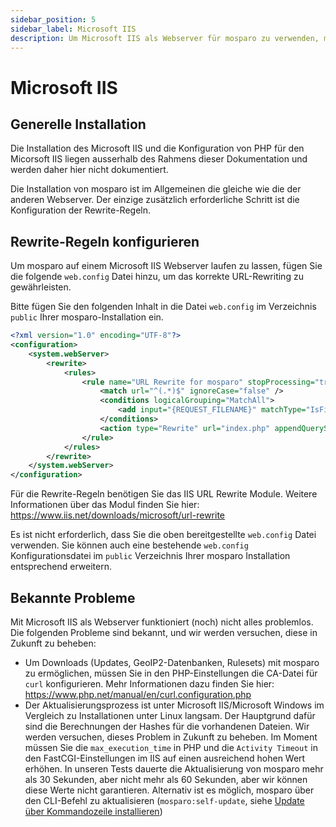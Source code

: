 ```yaml
---
sidebar_position: 5
sidebar_label: Microsoft IIS
description: Um Microsoft IIS als Webserver für mosparo zu verwenden, müssen Sie einige Anpassungen in der Konfiguration vornehmen.
---
```


# Microsoft IIS

## Generelle Installation

Die Installation des Microsoft IIS und die Konfiguration von PHP für den Micorsoft IIS liegen ausserhalb des Rahmens dieser Dokumentation und werden daher hier nicht dokumentiert.

Die Installation von mosparo ist im Allgemeinen die gleiche wie die der anderen Webserver. Der einzige zusätzlich erforderliche Schritt ist die Konfiguration der Rewrite-Regeln.

## Rewrite-Regeln konfigurieren

Um mosparo auf einem Microsoft IIS Webserver laufen zu lassen, fügen Sie die folgende `web.config` Datei hinzu, um das korrekte URL-Rewriting zu gewährleisten.

Bitte fügen Sie den folgenden Inhalt in die Datei `web.config` im Verzeichnis `public` Ihrer mosparo-Installation ein.

```xml title="C:\inetpub\wwwroot\mosparo.example.com\public\web.config"
<?xml version="1.0" encoding="UTF-8"?>
<configuration>
    <system.webServer>
        <rewrite>
            <rules>
                <rule name="URL Rewrite for mosparo" stopProcessing="true">
                    <match url="^(.*)$" ignoreCase="false" />
                    <conditions logicalGrouping="MatchAll">
                        <add input="{REQUEST_FILENAME}" matchType="IsFile" negate="true" />
                    </conditions>
                    <action type="Rewrite" url="index.php" appendQueryString="true" />
                </rule>
            </rules>
        </rewrite>
    </system.webServer>
</configuration>
```

Für die Rewrite-Regeln benötigen Sie das IIS URL Rewrite Module. Weitere Informationen über das Modul finden Sie hier: https://www.iis.net/downloads/microsoft/url-rewrite

Es ist nicht erforderlich, dass Sie die oben bereitgestellte `web.config` Datei verwenden. Sie können auch eine bestehende `web.config` Konfigurationsdatei im `public` Verzeichnis Ihrer mosparo Installation entsprechend erweitern.

## Bekannte Probleme

Mit Microsoft IIS als Webserver funktioniert (noch) nicht alles problemlos. Die folgenden Probleme sind bekannt, und wir werden versuchen, diese in Zukunft zu beheben:

- Um Downloads (Updates, GeoIP2-Datenbanken, Rulesets) mit mosparo zu ermöglichen, müssen Sie in den PHP-Einstellungen die CA-Datei für `curl` konfigurieren. Mehr Informationen dazu finden Sie hier: https://www.php.net/manual/en/curl.configuration.php
- Der Aktualisierungsprozess ist unter Microsoft IIS/Microsoft Windows im Vergleich zu Installationen unter Linux langsam. Der Hauptgrund dafür sind die Berechnungen der Hashes für die vorhandenen Dateien. Wir werden versuchen, dieses Problem in Zukunft zu beheben. Im Moment müssen Sie die `max_execution_time` in PHP und die `Activity Timeout` in den FastCGI-Einstellungen im IIS auf einen ausreichend hohen Wert erhöhen. In unseren Tests dauerte die Aktualisierung von mosparo mehr als 30 Sekunden, aber nicht mehr als 60 Sekunden, aber wir können diese Werte nicht garantieren. Alternativ ist es möglich, mosparo über den CLI-Befehl zu aktualisieren (`mosparo:self-update`, siehe [Update über Kommandozeile installieren](./update#update-über-kommandozeile-installieren))